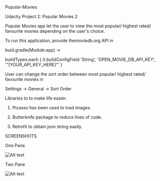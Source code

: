 Popular-Movies

Udacity Project 2: Popular Movies 2

Popular Movies app let the user to view the most popular/ highest rated/ favourite movies depending on the user's choice.


To run this application, provide themoviedb.org API in

buid.gradle(Module:app) -> 

buildTypes.each {
        it.buildConfigField 'String', 'OPEN_MOVIE_DB_API_KEY', '"[YOUR_API_KEY_HERE]"'
}    

User can change the sort order between most popular/ highest rated/ favourite movies in

Settings -> General -> Sort Order 


Libraries to to make life easier.

1) Picasso has been used to load images.

2) Butterknife package to reduce lines of code.

3) Retrofit to obtain json string easily.


SCREENSHOTS

One Pane

![Alt text](https://github.com/abilaashsai/Popular-Movies-2/blob/master/MainUI.png "Main UI")

Two Pane

![Alt text](https://github.com/abilaashsai/Popular-Movies-2/blob/master/TwoPane.png "Main UI")


